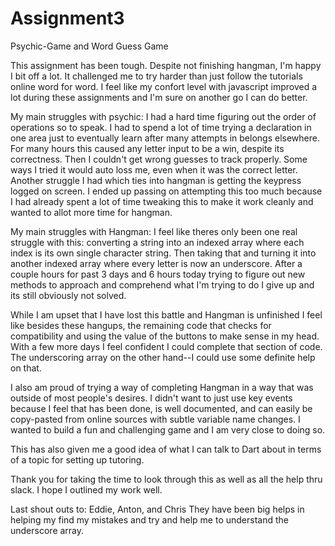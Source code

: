 # Assignment3
Psychic-Game and Word Guess Game

This assignment has been tough.
Despite not finishing hangman, I'm happy I bit off a lot.  It challenged me to try harder than just follow the tutorials online word for word.  I feel like my confort level with javascript improved a lot during these assignments and I'm sure on another go I can do better.

My main struggles with psychic:
I had a hard time figuring out the order of operations so to speak.
I had to spend a lot of time trying a declaration in one area just to eventually learn after many attempts in belongs elsewhere.
For many hours this caused any letter input to be a win, despite its correctness.
Then I couldn't get wrong guesses to track properly.  Some ways I tried it would auto loss me, even when it was the correct letter.
Another struggle I had which ties into hangman is getting the keypress logged on screen.  I ended up passing on attempting this too much because I had already spent a lot of time tweaking this to make it work cleanly and wanted to allot more time for hangman.

My main struggles with Hangman:
I feel like theres only been one real struggle with this: converting a string into an indexed array where each index is its own single character string.  Then taking that and turning it into another indexed array where every letter is now an underscore. After a couple hours for past 3 days and 6 hours today trying to figure out new methods to approach and comprehend what I'm trying to do I give up and its still obviously not solved.

While I am upset that I have lost this battle and Hangman is unfinished I feel like besides these hangups, the remaining code that checks for compatibility and using the value of the buttons to make sense in my head.  With a few more days I feel confident I could complete that section of code.  The underscoring array on the other hand--I could use some definite help on that.

I also am proud of trying a way of completing Hangman in a way that was outside of most people's desires.  I didn't want to just use key events because I feel that has been done, is well documented, and can easily be copy-pasted from online sources with subtle variable name changes.  I wanted to build a fun and challenging game and I am very close to doing so.

This has also given me a good idea of what I can talk to Dart about in terms of a topic for setting up tutoring.

Thank you for taking the time to look through this as well as all the help thru slack.  I hope I outlined my work well.

Last shout outs to:
    Eddie, Anton, and Chris
        They have been big helps in helping my find my mistakes and try and help me to understand the underscore array.
